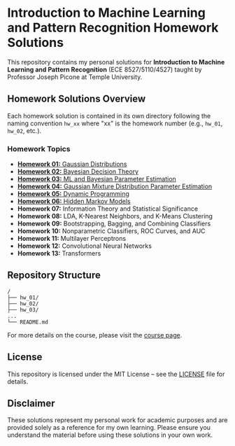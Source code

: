 # Introduction to Machine Learning and Pattern Recognition Homework Solutions
This repository contains my personal solutions for **Introduction to Machine Learning and Pattern Recognition** (ECE 8527/5110/4527) taught by Professor Joseph Picone at Temple University.

## Homework Solutions Overview
Each homework solution is contained in its own directory following the naming convention `hw_xx` where "xx" is the homework number (e.g., `hw_01`, `hw_02`, etc.).

### Homework Topics
- [**Homework 01:** Gaussian Distributions](https://isip.piconepress.com/courses/temple/ece_8527/homework/2025_00_spring/hw_01_v03.docx)
- [**Homework 02:** Bayesian Decision Theory](https://isip.piconepress.com/courses/temple/ece_8527/homework/2025_00_spring/hw_02_v03.docx)
- [**Homework 03:** ML and Bayesian Parameter Estimation](https://isip.piconepress.com/courses/temple/ece_8527/homework/2025_00_spring/hw_03_v03.docx)
- [**Homework 04:** Gaussian Mixture Distribution Parameter Estimation](https://isip.piconepress.com/courses/temple/ece_8527/homework/2025_00_spring/hw_04_v03.docx)
- [**Homework 05:** Dynamic Programming](https://isip.piconepress.com/courses/temple/ece_8527/homework/2025_00_spring/hw_05_v03.docx)
- [**Homework 06:** Hidden Markov Models](https://isip.piconepress.com/courses/temple/ece_8527/homework/2025_00_spring/hw_06_v03.docx)
- **Homework 07:** Information Theory and Statistical Significance
- **Homework 08:** LDA, K-Nearest Neighbors, and K-Means Clustering
- **Homework 09:** Bootstrapping, Bagging, and Combining Classifiers
- **Homework 10:** Nonparametric Classifiers, ROC Curves, and AUC
- **Homework 11:** Multilayer Perceptrons
- **Homework 12:** Convolutional Neural Networks
- **Homework 13:** Transformers

## Repository Structure
```
/
├── hw_01/
├── hw_02/
├── hw_03/
...
└── README.md
```

For more details on the course, please visit the [course page](http://www.isip.piconepress.com/courses/temple/ece_8527).

## License
This repository is licensed under the MIT License – see the [LICENSE](LICENSE) file for details.

## Disclaimer
These solutions represent my personal work for academic purposes and are provided solely as a reference for my own learning. Please ensure you understand the material before using these solutions in your own work.
